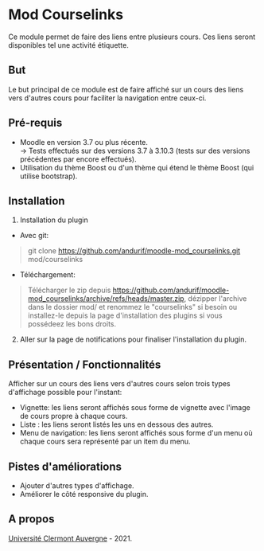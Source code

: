 Mod Courselinks
==================================
Ce module permet de faire des liens entre plusieurs cours. Ces liens seront disponibles tel une activité étiquette.

But
------------
Le but principal de ce module est de faire affiché sur un cours des liens vers d'autres cours pour faciliter la navigation entre ceux-ci.

Pré-requis
------------
- Moodle en version 3.7 ou plus récente.<br/>
  -> Tests effectués sur des versions 3.7 à 3.10.3 (tests sur des versions précédentes par encore effectués).<br/>
- Utilisation du thème Boost ou d'un thème qui étend le thème Boost (qui utilise bootstrap).

Installation
------------
1. Installation du plugin

- Avec git:
> git clone https://github.com/andurif/moodle-mod_courselinks.git mod/courselinks

- Téléchargement:
> Télécharger le zip depuis https://github.com/andurif/moodle-mod_courselinks/archive/refs/heads/master.zip, dézipper l'archive dans le dossier mod/ et renommez le "courselinks" si besoin ou installez-le depuis la page d'installation des plugins si vous possédeez les bons droits.

2. Aller sur la page de notifications pour finaliser l'installation du plugin.

Présentation / Fonctionnalités
------------
Afficher sur un cours des liens vers d'autres cours selon trois types d'affichage possible pour l'instant:
- Vignette: les liens seront affichés sous forme de vignette avec l\'image de cours propre à chaque cours.</li>
- Liste : les liens seront listés les uns en dessous des autres.</li>
- Menu de navigation: les liens seront affichés sous forme d\'un menu où chaque cours sera représenté par un item du menu.

Pistes d'améliorations
-----
- Ajouter d'autres types d'affichage.
- Améliorer le côté responsive du plugin.

A propos
------
<a href="https://www.uca.fr">Université Clermont Auvergne</a> - 2021.<br/>
